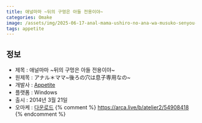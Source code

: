 ```yaml
---
title: 애널마마 ~뒤의 구멍은 아들 전용이야~
categories: Omake
image: /assets/img/2025-06-17-anal-mama-ushiro-no-ana-wa-musuko-senyou-na-no-1.jpg
tags: appetite
---
```


## 정보

* 제목 : 애널마마 ~뒤의 구멍은 아들 전용이야~
* 원제목 : アナル＊ママ~後ろの穴は息子専用なの~
* 개발사 : [Appetite](/tags/appetite)
* 플랫폼 : Windows
* 출시 : 2014년 3월 21일
* 오마케 : [다운로드](/assets/omake/anal-mama-ushiro-no-ana-wa-musuko-senyou-na-no.zip)
{% comment %}
https://arca.live/b/atelier2/54908418
{% endcomment %}
